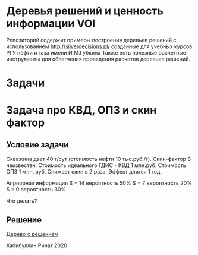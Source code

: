 # Деревья решений и ценность информации VOI 
Репозиторий содержит примеры построения деревьев решений с использованием http://silverdecisions.pl/ созданные для учебных курсов РГУ нефти и газа имени И.М.Губкина
Также есть полезные расчетные инструменты для облегчения проведения расчетов деревьев решений.

# Задачи

# Задача про КВД, ОПЗ и скин фактор

## Условие задачи
Скважина дает 40 т/сут  (стоимость нефти 10 тыс.руб./т). Скин-фактор S неизвестен. 
Стоимость идеального ГДИС - КВД  1 млн.руб. Стоимость ОПЗ  1 млн. руб.  Снижает скин в 2 раза. Эффект длится 1 год.

Априорная информация 
S = 14  вероятность 50%
S = 7 вероятность 20%
S = 0 вероятность 30%

Что делать?

## Решение

[Дерево с решением](http://silverdecisions.pl/SilverDecisions.html?LOAD_SD_TREE_JSON=https://raw.githubusercontent.com/khabibullinra/decision_tree_examples/main/silverdecision_examples/%D0%97%D0%B0%D0%B4%D0%B0%D1%87%D0%B0_%D0%BF%D1%80%D0%BE_%D0%9A%D0%92%D0%94_%D0%9E%D0%9F%D0%97_%D0%B8_%D1%81%D0%BA%D0%B8%D0%BD.json)


Хабибуллин Ринат
2020